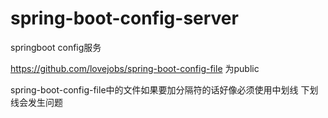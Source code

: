 # spring-boot-config-server
springboot config服务


https://github.com/lovejobs/spring-boot-config-file 为public

spring-boot-config-file中的文件如果要加分隔符的话好像必须使用中划线 下划线会发生问题